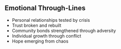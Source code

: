 ## Emotional Through-Lines
- Personal relationships tested by crisis
- Trust broken and rebuilt
- Community bonds strengthened through adversity
- Individual growth through conflict
- Hope emerging from chaos
